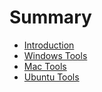 # Summary

* [Introduction](README.md)
* [Windows Tools](c1_windows_tools.md)
* [Mac Tools](c2_mac_tools.md)
* [Ubuntu Tools](c3_ubuntu_tools.md)

